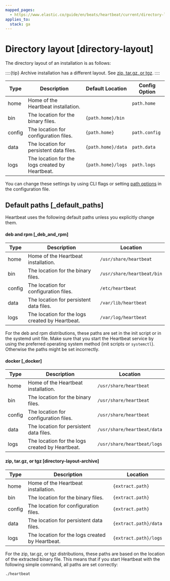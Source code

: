 ```yaml
---
mapped_pages:
  - https://www.elastic.co/guide/en/beats/heartbeat/current/directory-layout.html
applies_to:
  stack: ga
---
```


# Directory layout [directory-layout]

The directory layout of an installation is as follows:

::::{tip}
Archive installation has a different layout. See [zip, tar.gz, or tgz](#directory-layout-archive).
::::


| Type | Description | Default Location | Config Option |
| --- | --- | --- | --- |
| home | Home of the Heartbeat installation. |  | `path.home` |
| bin | The location for the binary files. | `{path.home}/bin` |  |
| config | The location for configuration files. | `{path.home}` | `path.config` |
| data | The location for persistent data files. | `{path.home}/data` | `path.data` |
| logs | The location for the logs created by Heartbeat. | `{path.home}/logs` | `path.logs` |

You can change these settings by using CLI flags or setting [path options](/reference/heartbeat/configuration-path.md) in the configuration file.

## Default paths [_default_paths]

Heartbeat uses the following default paths unless you explicitly change them.


#### deb and rpm [_deb_and_rpm]

| Type | Description | Location |
| --- | --- | --- |
| home | Home of the Heartbeat installation. | `/usr/share/heartbeat` |
| bin | The location for the binary files. | `/usr/share/heartbeat/bin` |
| config | The location for configuration files. | `/etc/heartbeat` |
| data | The location for persistent data files. | `/var/lib/heartbeat` |
| logs | The location for the logs created by Heartbeat. | `/var/log/heartbeat` |

For the deb and rpm distributions, these paths are set in the init script or in the systemd unit file.  Make sure that you start the Heartbeat service by using the preferred operating system method (init scripts or `systemctl`). Otherwise the paths might be set incorrectly.


#### docker [_docker]

| Type | Description | Location |
| --- | --- | --- |
| home | Home of the Heartbeat installation. | `/usr/share/heartbeat` |
| bin | The location for the binary files. | `/usr/share/heartbeat` |
| config | The location for configuration files. | `/usr/share/heartbeat` |
| data | The location for persistent data files. | `/usr/share/heartbeat/data` |
| logs | The location for the logs created by Heartbeat. | `/usr/share/heartbeat/logs` |


#### zip, tar.gz, or tgz [directory-layout-archive]

| Type | Description | Location |
| --- | --- | --- |
| home | Home of the Heartbeat installation. | `{extract.path}` |
| bin | The location for the binary files. | `{extract.path}` |
| config | The location for configuration files. | `{extract.path}` |
| data | The location for persistent data files. | `{extract.path}/data` |
| logs | The location for the logs created by Heartbeat. | `{extract.path}/logs` |

For the zip, tar.gz, or tgz distributions, these paths are based on the location of the extracted binary file. This means that if you start Heartbeat with the following simple command, all paths are set correctly:

```sh
./heartbeat
```


